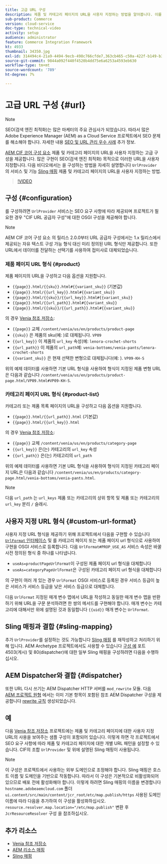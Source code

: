 ```yaml
---
title: 고급 URL 구성
description: 제품 및 카테고리 페이지의 URL을 사용자 지정하는 방법을 알아봅니다. 이를 통해 구현은 검색 엔진에 대한 URL을 최적화하고 검색을 승격할 수 있습니다.
sub-product: Commerce
version: cloud-service
doc-type: technical-video
activity: setup
audience: administrator
feature: Commerce Integration Framework
kt: 4933
thumbnail: 34350.jpg
exl-id: 314494c4-21a9-4494-9ecb-498c766cfde7,363cb465-c50a-422f-b149-b3f41c2ebc0f
source-git-commit: 9844a092f440f4520b4dd75e6a6253a4593eb630
workflow-type: tm+mt
source-wordcount: '789'
ht-degree: 7%

---
```


# 고급 URL 구성 {#url}

>[!NOTE]
>
> SEO(검색 엔진 최적화)는 많은 마케터의 주요 관심사가 되었습니다. 따라서 많은 Adobe Experience Manager (AEM) as a Cloud Service 프로젝트에서 SEO 문제를 해소해야 합니다. 자세한 내용 [SEO 및 URL 관리 우수 사례](https://experienceleague.adobe.com/docs/experience-manager-cloud-service/overview/seo-and-url-management.html) 추가 정보.

[AEM CIF 코어 구성 요소](https://github.com/adobe/aem-core-cif-components) 제품 및 카테고리 페이지의 URL을 사용자 지정하는 고급 구성을 제공합니다. 많은 구현이 SEO(검색 엔진 최적화) 목적으로 이러한 URL을 사용자 지정합니다. 다음 비디오에서는 을 구성하는 방법을 자세히 설명합니다 `UrlProvider` 의 서비스 및 기능 [Sling 매핑](https://sling.apache.org/documentation/the-sling-engine/mappings-for-resource-resolution.html) 제품 및 카테고리 페이지의 URL을 사용자 지정하는 방법.

>[!VIDEO](https://video.tv.adobe.com/v/34350/?quality=12)

## 구성 {#configuration}

를 구성하려면 `UrlProvider` 서비스는 SEO 요구 사항에 따라 제공되며 프로젝트가 필요한 경우 &quot;CIF URL 공급자 구성&quot;에 대한 OSGI 구성을 제공해야 합니다.

>[!NOTE]
>
> AEM CIF 코어 구성 요소 의 릴리스 2.0.0부터 URL 공급자 구성에서는 1.x 릴리스에서 제공되는 자유 텍스트 구성 가능 형식 대신 미리 정의된 URL 형식만 제공합니다. 또한 URL에서 데이터를 전달하는 선택기를 사용하여 접미사로 대체되었습니다.

### 제품 페이지 URL 형식 {#product}

제품 페이지의 URL을 구성하고 다음 옵션을 지원합니다.

* `{{page}}.html/{{sku}}.html#{{variant_sku}}` (기본값)
* `{{page}}.html/{{url_key}}.html#{{variant_sku}}`
* `{{page}}.html/{{sku}}/{{url_key}}.html#{{variant_sku}}`
* `{{page}}.html/{{url_path}}.html#{{variant_sku}}`
* `{{page}}.html/{{sku}}/{{url_path}}.html#{{variant_sku}}`

의 경우 [Venia 참조 저장소](https://github.com/adobe/aem-cif-guides-venia):

* `{{page}}` 교체 `/content/venia/us/en/products/product-page`
* `{{sku}}` 은 제품의 sku(예: )로 대체됩니다. `VP09`
* `{{url_key}}` 이 제품의 `url_key` 속성(예: `lenora-crochet-shorts`
* `{{url_path}}` 이 제품의 `url_path`예: `venia-bottoms/venia-pants/lenora-crochet-shorts`
* `{{variant_sku}}` 은 현재 선택한 변형으로 대체됩니다(예: ). `VP09-KH-S`

위의 예제 데이터를 사용하면 기본 URL 형식을 사용하여 형식이 지정된 제품 변형 URL은 다음과 같습니다 `/content/venia/us/en/products/product-page.html/VP09.html#VP09-KH-S`.

### 카테고리 페이지 URL 형식 {#product-list}

카테고리 또는 제품 목록 페이지의 URL을 구성하고 다음 옵션을 지원합니다.

* `{{page}}.html/{{url_path}}.html` (기본값)
* `{{page}}.html/{{url_key}}.html`

의 경우 [Venia 참조 저장소](https://github.com/adobe/aem-cif-guides-venia):

* `{{page}}` 교체 `/content/venia/us/en/products/category-page`
* `{{url_key}}` 은(는) 카테고리의 `url_key` 속성
* `{{url_path}}` 은(는) 카테고리의 `url_path`

위의 예제 데이터를 사용하면 기본 URL 형식을 사용하여 형식이 지정된 카테고리 페이지 URL은 다음과 같습니다 `/content/venia/us/en/products/category-page.html/venia-bottoms/venia-pants.html`.

>[!NOTE]
> 
> 다음 `url_path` 는 `url_keys` 제품 또는 카테고리의 상위 항목 및 제품 또는 카테고리의 `url_key` 분리 `/` 슬래시.

## 사용자 지정 URL 형식 {#custom-url-format}

사용자 지정 URL 형식을 제공하기 위해 프로젝트에서 다음을 구현할 수 있습니다 [`UrlFormat` 인터페이스](https://javadoc.io/doc/com.adobe.commerce.cif/core-cif-components-core/latest/com/adobe/cq/commerce/core/components/services/urls/UrlFormat.html) 및 를 카테고리 페이지 또는 제품 페이지 url 형식으로 사용하여 구현을 OSGI 서비스로 등록합니다. 다음 `UrlFormat#PROP_USE_AS` 서비스 속성은 바꿀 사전 정의된 형식 중 하나를 나타냅니다.

* `useAs=productPageUrlFormat`이 구성된 제품 페이지 url 형식을 대체합니다
* `useAs=categoryPageUrlFormat`은 구성된 카테고리 페이지 url 형식을 대체합니다

의 구현이 여러 개 있는 경우 `UrlFormat` OSGI 서비스로 등록된 경우 서비스 등급이 높은 서비스가 서비스 등급을 낮은 서비스 등급으로 대체합니다.

다음 `UrlFormat` 지정된 매개 변수 맵에서 URL을 작성하고 동일한 매개 변수 맵을 반환하기 위해 URL을 구문 분석하려면 한 쌍의 메서드를 구현해야 합니다. 매개 변수는 카테고리에 대해서만 위에 설명된 것과 동일합니다 `{{uid}}` 매개 변수는 `UrlFormat`.

## Sling 매핑과 결합 {#sling-mapping}

추가 `UrlProvider`를 설정하는 것도 가능합니다 [Sling 매핑](https://sling.apache.org/documentation/the-sling-engine/mappings-for-resource-resolution.html) 를 재작성하고 처리하기 위해 입니다. AEM Archetype 프로젝트에서도 사용할 수 있습니다 [구성 예](https://github.com/adobe/aem-cif-project-archetype/tree/master/src/main/archetype/samplecontent/src/main/content/jcr_root/etc/map.publish) 포트 4503(게시) 및 80(dispatcher)에 대한 일부 Sling 매핑을 구성하려면 다음을 수행하십시오.

## AEM Dispatcher와 결합 {#dispatcher}

또한 URL 다시 쓰기는 AEM Dispatcher HTTP 서버를 `mod_rewrite` 모듈. 다음 [AEM 프로젝트 원형](https://github.com/adobe/aem-project-archetype) 에서는 이미 기본 항목이 포함된 참조 AEM Dispatcher 구성을 제공합니다 [rewrite 규칙](https://github.com/adobe/aem-project-archetype/tree/master/src/main/archetype/dispatcher.cloud) 생성되었습니다.

## 예

다음 [Venia 참조 저장소](https://github.com/adobe/aem-cif-guides-venia) 프로젝트에는 제품 및 카테고리 페이지에 대한 사용자 지정 URL의 사용을 보여주는 샘플 구성이 포함되어 있습니다. 이렇게 하면 각 프로젝트에서 SEO 요구 사항에 따라 제품 및 카테고리 페이지에 대한 개별 URL 패턴을 설정할 수 있습니다. CIF의 조합 `UrlProvider` 및 위에 설명된 Sling 매핑이 사용됩니다.

>[!NOTE]
>
>이 구성은 프로젝트에서 사용하는 외부 도메인으로 조정해야 합니다. Sling 매핑은 호스트 이름 및 도메인을 기반으로 작동합니다. 따라서 이 구성은 기본적으로 비활성화되어 있으므로 배포 전에 활성화해야 합니다. 이렇게 하려면 Sling 매핑의 이름을 변경합니다 `hostname.adobeaemcloud.com` 폴더 `ui.content/src/main/content/jcr_root/etc/map.publish/https` 사용된 도메인 이름에 따라 다음을 추가하여 이 구성을 활성화하십시오. `resource.resolver.map.location="/etc/map.publish"` 변환 후 `JcrResourceResolver` 구성 을 참조하십시오.

## 추가 리소스

* [Venia 참조 저장소](https://github.com/adobe/aem-cif-guides-venia)
* [AEM 리소스 매핑](https://experienceleague.adobe.com/docs/experience-manager-65/deploying/configuring/resource-mapping.html)
* [Sling 매핑](https://sling.apache.org/documentation/the-sling-engine/mappings-for-resource-resolution.html)
